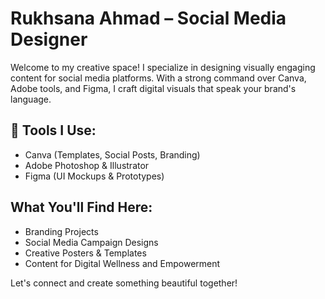 #  Rukhsana Ahmad – Social Media Designer

Welcome to my creative space! I specialize in designing visually engaging content for social media platforms. With a strong command over Canva, Adobe tools, and Figma, I craft digital visuals that speak your brand's language.

## 🔧 Tools I Use:
- Canva (Templates, Social Posts, Branding)
- Adobe Photoshop & Illustrator
- Figma (UI Mockups & Prototypes)

##  What You'll Find Here:
- Branding Projects  
- Social Media Campaign Designs  
- Creative Posters & Templates  
- Content for Digital Wellness and Empowerment

Let's connect and create something beautiful together!

